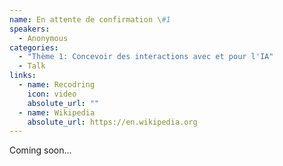 ```yaml
---
name: En attente de confirmation \#1
speakers:
  - Anonymous
categories:
  - "Thème 1: Concevoir des interactions avec et pour l'IA"
  - Talk
links:
  - name: Recodring
    icon: video
    absolute_url: ""
  - name: Wikipedia
    absolute_url: https://en.wikipedia.org
---
```


Coming soon...